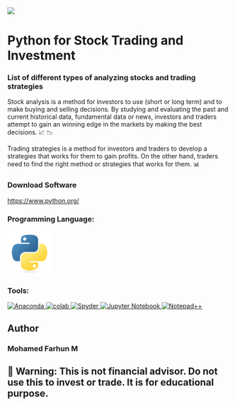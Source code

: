 <img src="Python.PNG">

# Python for Stock Trading and Investment

### List of different types of analyzing stocks and trading strategies

Stock analysis is a method for investors to use (short or long term) and to make buying and selling decisions. By studying and evaluating the past and current historical data, fundamental data or news, investors and traders attempt to gain an winning edge in the markets by making the best decisions. :chart_with_upwards_trend: :chart_with_downwards_trend:  

Trading strategies is a method for investors and traders to develop a strategies that works for them to gain profits. On the other hand, traders need to find the right method or strategies that works for them. :bar_chart:  

### Download Software  
https://www.python.org/  

<h3 align="left"> Programming Language:</h3>
<p align="left"> </a> <a href="https://www.python.org" target="_blank"> <img src="https://raw.githubusercontent.com/devicons/devicon/master/icons/python/python-original.svg" alt="python" width="100" height="100"/> </a>  

<h3 align="left">Tools:</h3>
<p align="left"> </a> <a href="https://anaconda.org/" target="_blank"> <img src="https://www.clipartkey.com/mpngs/m/227-2271689_transparent-anaconda-logo-png.png" alt="Anaconda" width="100" height="100"/> </a> <a href="https://colab.research.google.com/" target="_blank"> <img src="https://res.cloudinary.com/practicaldev/image/fetch/s--R8l6dUcL--/c_imagga_scale,f_auto,fl_progressive,h_420,q_auto,w_1000/https://dev-to-uploads.s3.amazonaws.com/uploads/articles/z4kjueiseln5p3s6ks3h.png" alt="colab" width="100" height="100"/> </a><a href="https://www.spyder-ide.org/" target="_blank"> <img src="https://www.kindpng.com/picc/m/86-862450_spyder-python-logo-png-transparent-png.png" alt="Spyder" width="100" height="100"/> </a> <a href="https://jupyter.org/" target="_blank"> <img src="https://upload.wikimedia.org/wikipedia/commons/3/38/Jupyter_logo.svg" alt="Jupyter Notebook" width="100" height="100"/> </a> </a> <a href="https://www.jetbrains.com/pycharm/" target="_blank"> <img src="https://brandeps.com/logo-download/P/Pycharm-logo-vector-01.svg" alt="Notepad++" width="100" height="100"/> </a> </p>

## Author  
### Mohamed Farhun M

## 🔴 Warning: This is not financial advisor.  Do not use this to invest or trade. It is for educational purpose.  
